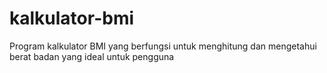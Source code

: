# kalkulator-bmi
Program kalkulator BMI yang berfungsi untuk menghitung dan mengetahui berat badan yang ideal untuk pengguna
